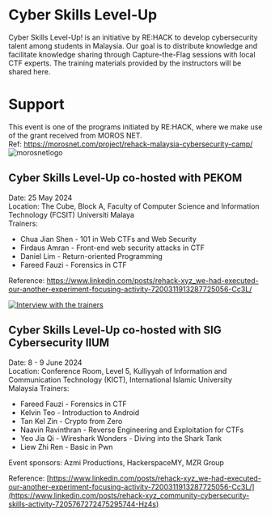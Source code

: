 # Cyber Skills Level-Up
Cyber Skills Level-Up! is an initiative by RE:HACK to develop cybersecurity talent among students in Malaysia. Our goal is to distribute knowledge and facilitate knowledge sharing through Capture-the-Flag sessions with local CTF experts. The training materials provided by the instructors will be shared here.

# Support
This event is one of the programs initiated by RE:HACK, where we make use of the grant received from MOROS NET.\
Ref: https://morosnet.com/project/rehack-malaysia-cybersecurity-camp/
![morosnetlogo](https://github.com/rehackxyz/CyberSkillsLevelUp/assets/92614795/b2aec554-1e93-47f6-a976-457565503e14)



## Cyber Skills Level-Up co-hosted with PEKOM
Date: 25 May 2024\
Location: The Cube, Block A, Faculty of Computer Science and Information Technology (FCSIT) Universiti Malaya\
Trainers:
* Chua Jian Shen - 101 in Web CTFs and Web Security
* Firdaus Amran - Front-end web security attacks in CTF
* Daniel Lim - Return-oriented Programming
* Fareed Fauzi - Forensics in CTF

Reference: https://www.linkedin.com/posts/rehack-xyz_we-had-executed-our-another-experiment-focusing-activity-7200311913287725056-Cc3L/

[![Interview with the trainers](https://img.youtube.com/vi/ihtHKlyKrg8/0.jpg)](https://www.youtube.com/watch?v=ihtHKlyKrg8)

## Cyber Skills Level-Up co-hosted with SIG Cybersecurity IIUM
Date: 8 - 9 June 2024\
Location: Conference Room, Level 5, Kulliyyah of Information and Communication Technology (KICT), International Islamic University Malaysia
Trainers:
* Fareed Fauzi - Forensics in CTF
* Kelvin Teo - Introduction to Android
* Tan Kel Zin - Crypto from Zero
* Naavin Ravinthran - Reverse Engineering and Exploitation for CTFs
* Yeo Jia Qi - Wireshark Wonders - Diving into the Shark Tank
* Liew Zhi Ren - Basic in Pwn

Event sponsors: Azmi Productions, HackerspaceMY, MZR Group

Reference: [https://www.linkedin.com/posts/rehack-xyz_we-had-executed-our-another-experiment-focusing-activity-7200311913287725056-Cc3L/](https://www.linkedin.com/posts/rehack-xyz_community-cybersecurity-skills-activity-7205767272475295744-Hz4s)
